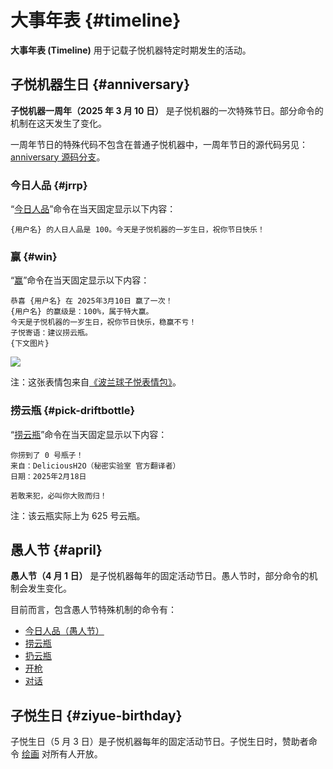# 大事年表 {#timeline}

**大事年表 (Timeline)** 用于记载子悦机器特定时期发生的活动。

## 子悦机器生日 {#anniversary}

**子悦机器一周年（2025 年 3 月 10 日）** 是子悦机器的一次特殊节日。部分命令的机制在这天发生了变化。

一周年节日的特殊代码不包含在普通子悦机器中，一周年节日的源代码另见：[anniversary 源码分支](https://github.com/ZiYueCommentary/ZiYueBot/tree/anniversary)。

### 今日人品 {#jrrp}

“[今日人品](/harmony/jrrp.md)”命令在当天固定显示以下内容：

```
{用户名} 的人日人品是 100。今天是子悦机器的一岁生日，祝你节日快乐！
```

### 赢 {#win}

“[赢](/general/win)”命令在当天固定显示以下内容：

```
恭喜 {用户名} 在 2025年3月10日 赢了一次！
{用户名} 的赢级是：100%，属于特大赢。
今天是子悦机器的一岁生日，祝你节日快乐，稳赢不亏！
子悦寄语：建议捞云瓶。
{下文图片}
```

![](/wink.png)

注：这张表情包来自[《波兰球子悦表情包》](https://afdian.com/p/a86f3510743311ef973c5254001e7c00)。

### 捞云瓶 {#pick-driftbottle}

“[捞云瓶](/general/driftbottle/pick.md)”命令在当天固定显示以下内容：

```
你捞到了 0 号瓶子！
来自：DeliciousH2O（秘密实验室 官方翻译者）
日期：2025年2月18日

若敢来犯，必叫你大败而归！
```

注：该云瓶实际上为 625 号云瓶。

## 愚人节 {#april}

**愚人节（4 月 1 日）** 是子悦机器每年的固定活动节日。愚人节时，部分命令的机制会发生变化。

目前而言，包含愚人节特殊机制的命令有：

* [今日人品（愚人节）](/timeline/jrrp.md)
* [捞云瓶](/general/driftbottle/pick.md)
* [扔云瓶](/general/driftbottle/throw.md)
* [开枪](/harmony/revolver/shooting.md)
* [对话](/general/chat.md)

## 子悦生日 {#ziyue-birthday}

子悦生日（5 月 3 日）是子悦机器每年的固定活动节日。子悦生日时，赞助者命令 [绘画](/general/draw.md) 对所有人开放。